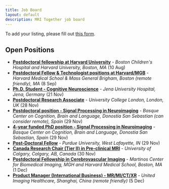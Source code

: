 ```yaml
--- 
title: Job Board
layout: default
description: MRI Together job board
--- 
```


<!-- # MRI Together Job board -->

To add your listing, please fill out [this form](https://forms.gle/3VR5hj6rkN6mc3tj6).


## Open Positions

- [**Postdoctoral fellowship at Harvard University**](/job_board_files/quin_job_Sila_Kurugol.pdf) - _Boston Children's Hospital and Harvard University, Boston, MA_ (10 Aug)
- [**Postdoctoral Fellow & Technologist positions at Harvard/MGB**](/job_board_files/HMS_MGH_Tatiana_Sitnikova.tiff) - _Harvard Medical School & Mass General Brigham, Boston (remote friendly), MA_ (8 Sep)
- [**Ph.D. Student - Cognitive Neuroscience**](/job_board_files/Adriana_Lucia_Ruiz_Rizzo.pdf) - _Jena University Hospital, Jena, Germany_ (21 Nov)
- [**Postdoctoral Research Associate**](/job_board_files/UCLCMI_heather_fitzke.pdf) - _University College London, London, UK_ (28 Nov)
- [**Postdoctoral position - Signal Processing in Neuroimaging**](/job_board_files/Postdoc_SPINgroup_2023_cesar_caballero.pdf) - _Basque Center on Cognition, Brain and Language, Donostia San Sebastian (can consider remote), Spain_ (29 Nov)
- [**4-year funded PhD position - Signal Processing in Neuroimaging**](/job_board_files/phd_SPINgroup_2023.pdf) - _Basque Center on Cognition, Brain and Language, Donostia San Sebastian, Spain_ (29 Nov)
- [**Post-Doctoral Fellow**](/job_board_files/Job_description_uzay_emir.pdf) - _Purdue University, West Lafayette, IN_ (29 Nov)
- [**Canada Research Chair (Tier II) in Pre-clinical MRI**](/job_board_files/986_CRC_reclinical_MRI_mili_mathur.pdf) - _University of Calgary, Calgary, AB, Canada_ (30 Nov)
- [**Postdoctoral Fellowship in Cerebrovascular Imaging**](/job_board_files/Martinos_Postdoc_1Dec2022_meher_juttukonda.pdf) - _Martinos Center for Biomedical Imaging, MGH and Harvard Medical School, Boston, MA_ (1 Dec)
- [**Product Manager (International Business) - MR/MI/CT/XR**](/job_board_files/IBD_Product_Manager_JD_Wing_Wang.pdf) - _United Imaging Healthcare, Shanghai, China (remote friendly)_ (5 Dec)
